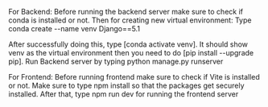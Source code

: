 For Backend:
Before running the backend server make sure to check if conda is installed or not.
Then for creating new virtual environment: 
Type conda create --name venv Django==5.1

After successfully doing this, type 
[conda activate venv]. It should show venv as the virtual environment 
then you need to do [pip install --upgrade pip].
Run Backend server by typing python manage.py runserver

For Frontend:
Before running frontend make sure to check if Vite is installed or not.
Make sure to type npm install so that the packages get securely installed.
After that, type npm run dev for running the frontend server
